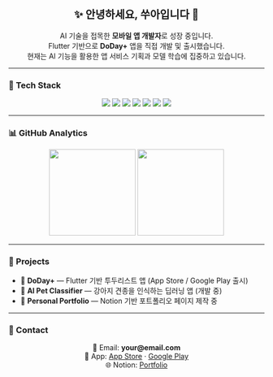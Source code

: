 <h2 align="center">✨ 안녕하세요, 쑤아입니다 👋</h2>
<p align="center">
AI 기술을 접목한 <b>모바일 앱 개발자</b>로 성장 중입니다.<br/>
Flutter 기반으로 <b>DoDay+</b> 앱을 직접 개발 및 출시했습니다.<br/>
현재는 AI 기능을 활용한 앱 서비스 기획과 모델 학습에 집중하고 있습니다.
</p>

---

### 🧠 Tech Stack
<p align="center">
  <img src="https://img.shields.io/badge/Flutter-02569B?style=for-the-badge&logo=flutter&logoColor=white"/>
  <img src="https://img.shields.io/badge/Dart-0175C2?style=for-the-badge&logo=dart&logoColor=white"/>
  <img src="https://img.shields.io/badge/Python-3776AB?style=for-the-badge&logo=python&logoColor=white"/>
  <img src="https://img.shields.io/badge/TensorFlow-FF6F00?style=for-the-badge&logo=tensorflow&logoColor=white"/>
  <img src="https://img.shields.io/badge/Firebase-FFCA28?style=for-the-badge&logo=firebase&logoColor=black"/>
  <img src="https://img.shields.io/badge/Isar_DB-1C1C1C?style=for-the-badge"/>
  <img src="https://img.shields.io/badge/Riverpod-40C4FF?style=for-the-badge&logoColor=white"/>
</p>

---

### 📊 GitHub Analytics
<p align="center">
  <img height="170px" src="https://github-readme-stats.vercel.app/api?username=kimsua88&show_icons=true&theme=tokyonight&hide_border=true" />
  <img height="170px" src="https://github-readme-stats.vercel.app/api/top-langs/?username=kimsua88&layout=compact&theme=tokyonight&hide_border=true" />
</p>

---

### 🚀 Projects
- 📝 **DoDay+** — Flutter 기반 투두리스트 앱 (App Store / Google Play 출시)
- 🐶 **AI Pet Classifier** — 강아지 견종을 인식하는 딥러닝 앱 (개발 중)
- 🌱 **Personal Portfolio** — Notion 기반 포트폴리오 페이지 제작 중

---

### 💬 Contact
<p align="center">
📩 Email: <b>your@email.com</b> <br/>
📱 App: <a href="https://apps.apple.com/...">App Store</a> · <a href="https://play.google.com/...">Google Play</a> <br/>
🌐 Notion: <a href="https://notion.so/...">Portfolio</a>
</p>
